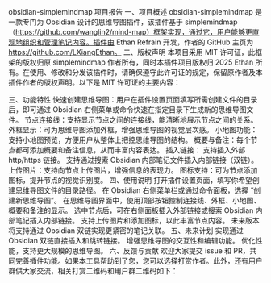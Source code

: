 obsidian-simplemindmap 项目报告
一、项目概述
obsidian-simplemindmap 是一款专门为 Obsidian 设计的思维导图插件，该插件基于 simplemindmap （https://github.com/wanglin2/mind-map）框架实现，通过它，用户能够更直观地组织和管理笔记内容。插件由 Ethan Refrain 开发，作者的 GitHub 主页为 https://github.com/LXiangEthan。
二、版权声明
本项目采用 MIT 许可证，此框架的版权归原 simplemindmap 作者所有，同时本插件项目版权归 2025 Ethan 所有。在使用、修改和分发该插件时，请确保遵守此许可证的规定，保留原作者及本插件作者的版权声明。以下是 MIT 许可证的主要内容：

三、功能特性
快速创建思维导图：用户在插件设置页面填写所需创建文件的目录后，即可通过 Obsidian 右侧菜单或命令快速在指定目录下生成新的思维导图文件。
节点连接线：支持显示节点之间的连接线，能清晰地展示节点之间的关系。
外框显示：可为思维导图添加外框，增强思维导图的视觉层次感。
小地图功能：支持小地图预览，方便用户从整体上把控思维导图的结构。
概要与备注：每个节点都可添加概要和备注信息，从而丰富内容表达。
插入链接：
支持插入外部 http/https 链接。
支持通过搜索 Obsidian 内部笔记文件插入内部链接（双链）。
上传图片：支持向节点上传图片，增强信息的表现力。
图标支持：可为节点添加图标，提升节点的视觉识别度。
四、使用说明
打开插件设置页面，填写你希望创建思维导图文件的目录路径。
在 Obsidian 右侧菜单栏或通过命令面板，选择 “创建新思维导图”。
在思维导图界面中，使用顶部按钮控制连接线、外框、小地图、概要和备注的显示。
选中节点后，可在右侧面板插入外部链接或搜索 Obsidian 内部笔记插入内部链接。
支持上传图片和添加图标，以此丰富节点内容。
未来版本将支持通过 Obsidian 双链实现更紧密的笔记关联。
五、未来计划
实现通过 Obsidian 双链直接插入和跳转链接。
增强思维导图的交互性和编辑功能。
优化性能，支持更大规模的思维导图。
六、反馈与贡献
欢迎大家提交 issue 和 PR，共同完善插件功能。如果本工具帮助到了您，您可以选择打赏作者。此外，还有用户群供大家交流，相关打赏二维码和用户群二维码如下：
